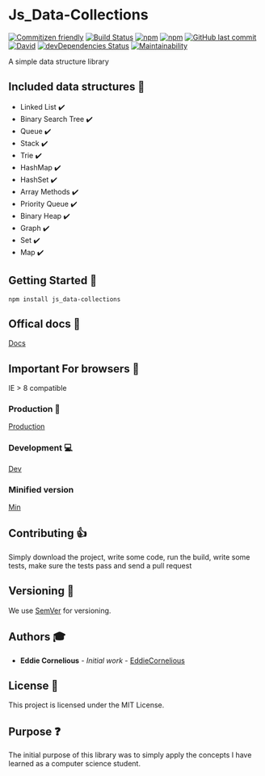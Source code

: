 # Js_Data-Collections

[![Commitizen friendly](https://img.shields.io/badge/commitizen-friendly-brightgreen.svg)](http://commitizen.github.io/cz-cli/)
[![Build Status](https://travis-ci.org/EddieCornelious/js_data-collections.svg?branch=master)](https://travis-ci.org/EddieCornelious/js_data-collections)
[![npm](https://img.shields.io/npm/v/js_data-collections.svg)](https://www.npmjs.com/package/js_data-collections)
[![npm](https://img.shields.io/npm/l/js_data-collections.svg)](https://npmjs.com/package/js_data-collections)
[![GitHub last commit](https://img.shields.io/github/last-commit/EddieCornelious/js_data-collections.svg)](https://github.com/EddieCornelious/js_data-collections)
[![David](https://img.shields.io/david/EddieCornelious/js_data-collections.svg)](https://david-dm.org/EddieCornelious/js_data-collections)
[![devDependencies Status](https://david-dm.org/EddieCornelious/js_data-collections/dev-status.svg)](https://david-dm.org/EddieCornelious/js_data-collections?type=dev)
[![Maintainability](https://api.codeclimate.com/v1/badges/a99a88d28ad37a79dbf6/maintainability)](https://codeclimate.com/github/EddieCornelious/js_data-collections/maintainability)

A simple data structure library

## Included data structures :hammer:

* Linked List :heavy_check_mark:
* Binary Search Tree :heavy_check_mark:
* Queue :heavy_check_mark:
* Stack :heavy_check_mark:
* Trie :heavy_check_mark:
* HashMap :heavy_check_mark:
* HashSet :heavy_check_mark:
* Array Methods :heavy_check_mark:
* Priority Queue :heavy_check_mark:
* Binary Heap :heavy_check_mark:
* Graph :heavy_check_mark:
* Set :heavy_check_mark:
* Map :heavy_check_mark:

## Getting Started :rocket:

```
npm install js_data-collections
```
## Offical docs :scroll:
[Docs](https://eddiecornelious.github.io/js_data-collections/)

## Important For browsers :trumpet:
IE > 8 compatible

### Production :ghost:

[Production](https://cdn.rawgit.com/EddieCornelious/js_data-collections/master/collections.js)

### Development :computer:

[Dev](https://rawgit.com/EddieCornelious/js_data-collections/master/collections.js)

### Minified version
[Min](https://cdn.rawgit.com/EddieCornelious/js_data-collections/master/collections.min.js)


## Contributing :thumbsup:

Simply download the project, write some code, run the build, write some tests, 
make sure the tests pass and send a pull request


## Versioning :punch:

We use [SemVer](http://semver.org/) for versioning.

## Authors :mortar_board:

* **Eddie Cornelious** - *Initial work* - [EddieCornelious](https://github.com/EddieCornelious)

## License :eyes:

This project is licensed under the MIT License.

## Purpose :question:

The initial purpose of this library was to simply apply the concepts I have 
learned as a computer science student.

